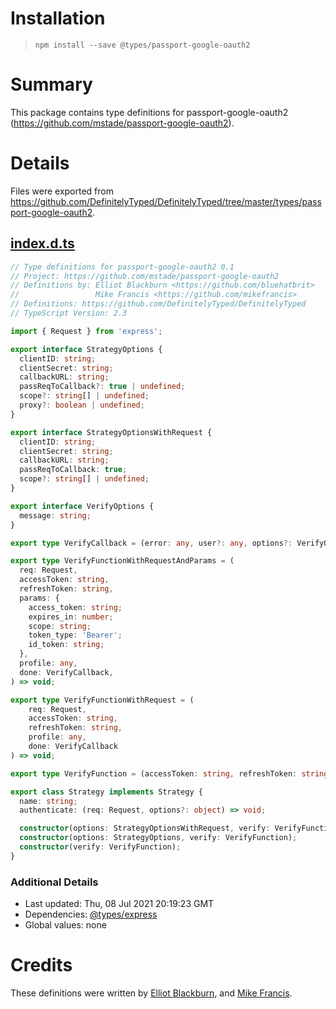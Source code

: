 # Installation
> `npm install --save @types/passport-google-oauth2`

# Summary
This package contains type definitions for passport-google-oauth2 (https://github.com/mstade/passport-google-oauth2).

# Details
Files were exported from https://github.com/DefinitelyTyped/DefinitelyTyped/tree/master/types/passport-google-oauth2.
## [index.d.ts](https://github.com/DefinitelyTyped/DefinitelyTyped/tree/master/types/passport-google-oauth2/index.d.ts)
````ts
// Type definitions for passport-google-oauth2 0.1
// Project: https://github.com/mstade/passport-google-oauth2
// Definitions by: Elliot Blackburn <https://github.com/bluehatbrit>
//                 Mike Francis <https://github.com/mikefrancis>
// Definitions: https://github.com/DefinitelyTyped/DefinitelyTyped
// TypeScript Version: 2.3

import { Request } from 'express';

export interface StrategyOptions {
  clientID: string;
  clientSecret: string;
  callbackURL: string;
  passReqToCallback?: true | undefined;
  scope?: string[] | undefined;
  proxy?: boolean | undefined;
}

export interface StrategyOptionsWithRequest {
  clientID: string;
  clientSecret: string;
  callbackURL: string;
  passReqToCallback: true;
  scope?: string[] | undefined;
}

export interface VerifyOptions {
  message: string;
}

export type VerifyCallback = (error: any, user?: any, options?: VerifyOptions) => void;

export type VerifyFunctionWithRequestAndParams = (
  req: Request,
  accessToken: string,
  refreshToken: string,
  params: {
    access_token: string;
    expires_in: number;
    scope: string;
    token_type: 'Bearer';
    id_token: string;
  },
  profile: any,
  done: VerifyCallback,
) => void;

export type VerifyFunctionWithRequest = (
    req: Request,
    accessToken: string,
    refreshToken: string,
    profile: any,
    done: VerifyCallback
) => void;

export type VerifyFunction = (accessToken: string, refreshToken: string, profile: any, done: VerifyCallback) => void;

export class Strategy implements Strategy {
  name: string;
  authenticate: (req: Request, options?: object) => void;

  constructor(options: StrategyOptionsWithRequest, verify: VerifyFunctionWithRequest | VerifyFunctionWithRequestAndParams);
  constructor(options: StrategyOptions, verify: VerifyFunction);
  constructor(verify: VerifyFunction);
}

````

### Additional Details
 * Last updated: Thu, 08 Jul 2021 20:19:23 GMT
 * Dependencies: [@types/express](https://npmjs.com/package/@types/express)
 * Global values: none

# Credits
These definitions were written by [Elliot Blackburn](https://github.com/bluehatbrit), and [Mike Francis](https://github.com/mikefrancis).
